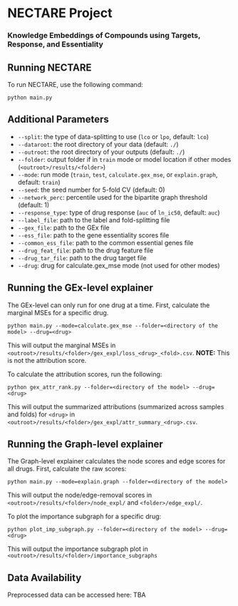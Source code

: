 # NECTARE Project
### Knowledge Embeddings of Compounds using Targets, Response, and Essentiality


## Running NECTARE
To run NECTARE, use the following command:
```
python main.py
```

## Additional Parameters

- `--split`: the type of data-splitting to use (`lco` or `lpo`, default: `lco`)
- `--dataroot`: the root directory of your data (default: `./`)
- `--outroot`: the root directory of your outputs (default: `./`)
- `--folder`: output folder if in `train` mode or model location if other modes (`<outroot>/results/<folder>`) 
- `--mode`: run mode (`train`, `test`, `calculate.gex_mse`, or `explain.graph`, default: `train`) 
- `--seed`: the seed number for 5-fold CV (default: 0)
- `--network_perc`: percentile used for the bipartite graph threshold (default: 1)
- `--response_type`: type of drug response (`auc` of `ln_ic50`, default: `auc`)
- `--label_file`: path to the label and fold-splitting file
- `--gex_file`: path to the GEx file
- `--ess_file`: path to the gene essentiality scores file
- `--common_ess_file`: path to the common essential genes file
- `--drug_feat_file`: path to the drug feature file
- `--drug_tar_file`: path to the drug target file
- `--drug`: drug for calculate.gex_mse mode (not used for other modes)

## Running the GEx-level explainer

The GEx-level can only run for one drug at a time. First, calculate the marginal MSEs for a specific drug.
```
python main.py --mode=calculate.gex_mse --folder=<directory of the model> --drug=<drug>
```

This will output the marginal MSEs in `<outroot>/results/<folder>/gex_expl/loss_<drug>_<fold>.csv`.
**NOTE:** This is not the attribution score. 

To calculate the attribution scores, run the following:

```
python gex_attr_rank.py --folder=<directory of the model> --drug=<drug>
```
This will output the summarized attributions (summarized across samples and folds) for `<drug>` in `<outroot>/results/<folder>/gex_expl/attr_summary_<drug>.csv`.
 
## Running the Graph-level explainer

The Graph-level explainer calculates the node scores and edge scores for all drugs. First, calculate the raw scores:
```
python main.py --mode=explain.graph --folder=<directory of the model>
```
This will output the node/edge-removal scores in `<outroot>/results/<folder>/node_expl/` and `<folder>/edge_expl/`.


To plot the importance subgraph for a specific drug:
```
python plot_imp_subgraph.py --folder=<directory of the model> --drug=<drug>
```
This will output the importance subgraph plot in `<outroot>/results/<folder>/importance_subgraphs`

## Data Availability
Preprocessed data can be accessed here: TBA


